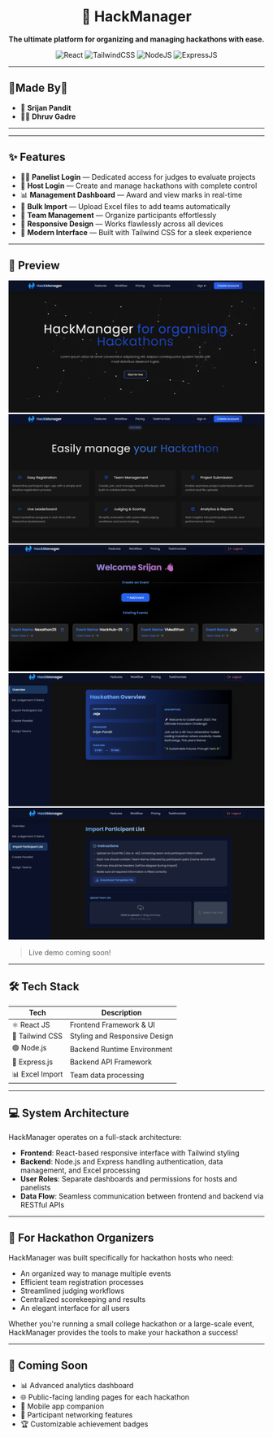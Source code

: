 <div align="center">

# 🚀 HackManager

**The ultimate platform for organizing and managing hackathons with ease.**

![React](https://img.shields.io/badge/React-20232A?style=for-the-badge&logo=react&logoColor=61DAFB)
![TailwindCSS](https://img.shields.io/badge/Tailwind_CSS-38B2AC?style=for-the-badge&logo=tailwind-css&logoColor=white)
![NodeJS](https://img.shields.io/badge/Node.js-339933?style=for-the-badge&logo=nodedotjs&logoColor=white)
![ExpressJS](https://img.shields.io/badge/Express.js-000000?style=for-the-badge&logo=express&logoColor=white)

</div>

---

## 💪Made By💪

- 👑 **Srijan Pandit**
- 👨‍🦰 **Dhruv Gadre**

---

---

## ✨ Features

- 👩‍💼 **Panelist Login** — Dedicated access for judges to evaluate projects
- 🎯 **Host Login** — Create and manage hackathons with complete control
- 📊 **Management Dashboard** — Award and view marks in real-time
- 📁 **Bulk Import** — Upload Excel files to add teams automatically
- 👥 **Team Management** — Organize participants effortlessly
- 📱 **Responsive Design** — Works flawlessly across all devices
- 🎨 **Modern Interface** — Built with Tailwind CSS for a sleek experience

---

## 📸 Preview

![Preview Screenshot](./public/img1.png)
![Preview Screenshot](./public/img2.png)
![Preview Screenshot](./public/img3.png)
![Preview Screenshot](./public/img4.png)
![Preview Screenshot](./public/img5.png)

> Live demo coming soon!

---

## 🛠️ Tech Stack

| Tech            | Description                   |
| --------------- | ----------------------------- |
| ⚛️ React JS     | Frontend Framework & UI       |
| 💨 Tailwind CSS | Styling and Responsive Design |
| 🟢 Node.js      | Backend Runtime Environment   |
| 🚂 Express.js   | Backend API Framework         |
| 📊 Excel Import | Team data processing          |

---

## 💻 System Architecture

HackManager operates on a full-stack architecture:

- **Frontend**: React-based responsive interface with Tailwind styling
- **Backend**: Node.js and Express handling authentication, data management, and Excel processing
- **User Roles**: Separate dashboards and permissions for hosts and panelists
- **Data Flow**: Seamless communication between frontend and backend via RESTful APIs

---

## 🎯 For Hackathon Organizers

HackManager was built specifically for hackathon hosts who need:

- An organized way to manage multiple events
- Efficient team registration processes
- Streamlined judging workflows
- Centralized scorekeeping and results
- An elegant interface for all users

Whether you're running a small college hackathon or a large-scale event, HackManager provides the tools to make your hackathon a success!

---

## 🔮 Coming Soon

- 📊 Advanced analytics dashboard
- 🌐 Public-facing landing pages for each hackathon
- 📱 Mobile app companion
- 🤝 Participant networking features
- 🏆 Customizable achievement badges

